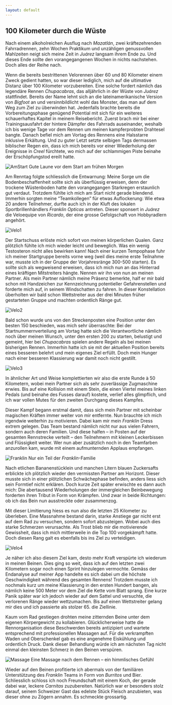 ```yaml
---
layout: default
---
```

## 100 Kilometer durch die Wüste

Nach einem alkoholreichen Ausflug nach _Mazatlán_, zwei kräftezehrenden Fahrradrennen, zehn Wochen Praktikum und unzähligen genussvollen Mahlzeiten neigt sich meine Zeit in _Juárez_ langsam ihrem Ende zu. Und dieses Ende sollte den vorangegangenen Wochen in nichts nachstehen. Doch alles der Reihe nach.

Wenn die bereits bestrittenen Velorennen über 60 und 80 Kilometer einem Zweck gedient hatten, so war dieser lediglich, mich auf die ultimative Distanz über 100 Kilometer vorzubereiten. Eine solche fordert nämlich das legendäre Rennen _Chupacabras_, das alljährlich in der Wüste von _Juárez_ stattfindet. Bereits der Name lehnt sich an die lateinamerikanische Version von _Bigfoot_ an und versinnbildlicht wohl das Monster, das man auf dem Weg zum Ziel zu überwinden hat. Jedenfalls brachte bereits die Vorbereitungsphase genügend Potential mit sich für ein weiteres schauerhaftes Kapitel in meinem Reisebericht. Zuerst brach mir bei einer Trainingsausfahrt der hintere Dämpfer des Fahrrads auseinander, weshalb ich bis wenige Tage vor dem Rennen um meinen kampferprobten Drahtesel bangte. Danach befiel mich am Vortag des Rennens eine Halsstarre inklusive Erkältung. Und zu guter Letzt setzte selbigen Tags dermassen biblischer Regen ein, dass ich mich bereits vor einer Wiederholung der Ereignisse in _Creel_ fürchtete, wo mich auf der schlammigen Piste beinahe der Erschöpfungstod ereilt hatte.

![AmStart](./imgs/w8/w_8_1.jpg)
Gute Laune vor dem Start am frühen Morgen

Am Renntag folgte schliesslich die Entwarnung: Meine Sorge um die Bodenbeschaffenheit sollte sich als überflüssig erweisen, denn der trockene Wüstenboden hatte den vorangegangen Starkregen erstaunlich gut verdaut. Trotzdem fühlte ich mich am Start nicht gerade blendend. Immerhin sorgten meine “Teamkollegen” für etwas Auflockerung: Wie etwa 20 andere Teilnehmer, durfte auch ich in der Kluft des lokalen Sportbrillenhändlers _Franklin Opticas_ antreten. Dieser sponsert in _Juárez_ die Veloequipe von _Ricardo_, der eine grosse Gefolgschaft von Hobbyradlern angehört. 

![Velo1](./imgs/w8/w_8_2.jpg)

Der Startschuss erlöste mich sofort von meinen körperlichen Qualen. Ganz plötzlich fühlte ich mich wieder leicht und beweglich. Was ein wenig Testosteron nicht alles bewirken kann! Nach einer kurzen Tempophase fuhr ich meiner Startgruppe bereits vorne weg (weil dies meine erste Teilnahme war, musste ich in der Gruppe der Vorjahresränge 300-500 starten). Es sollte sich als wegweisend erweisen, dass ich mich nun an das Hinterrad eines kräftigen Mitstreiters hängte. Nennen wir ihn von nun an meinen Partner. Als mein Partner nämlich meine Präsenz bemerkte, half er mir bald schon mit Handzeichen zur Kennzeichnung potentieller Gefahrenstellen und forderte mich auf, in seinem Windschatten zu fahren. In dieser Konstellation überholten wir bald schon Wettstreiter aus der drei Minuten früher gestarteten Gruppe und machten ordentlich Ränge gut.

![Velo2](./imgs/w8/w_8_3.jpg)

Bald schon wurde uns von den Streckenposten eine Position unter den besten 150 beschieden, was mich sehr überraschte: Bei der Startnummernverteilung am Vortag hatte sich die Verantwortliche nämlich noch über meinen Wunsch, unter den ersten 200 zu starten, belustigt und gemeint, hier bei _Chupacabras_ spielen andere Regeln als bei meinen bisherigen Rennen. Immerhin hatte ich sie mit der aktuellen Position bereits eines besseren belehrt und mein eigenes Ziel erfüllt. Doch mein Hunger nach einer besseren Klassierung war damit noch nicht gestillt.

![Velo3](./imgs/w8/w_8_4.jpg)

In ähnlicher Art und Weise komplettierten wir also die erste Runde à 50 Kilometern, wobei mein Partner sich als sehr zuverlässige Zugmaschine erwies. Bis auf eine Kollision mit einem Stein, die einen Viertel meines linken Pedals (und beinahe des Fusses darauf) kostete, verlief alles glimpflich, und ich war vollen Mutes für den zweiten Durchgang dieses Kampfes.

Dieser Kampf begann erstmal damit, dass sich mein Partner mit scheinbar magischen Kräften immer weiter von mir entfernte. Nun brauchte ich mich irgendwie weiterhin zu motivieren. Dabei kam mir mein _Franklin_ Dress extrem gelegen. Das Team bestand nämlich nicht nur aus vielen Fahrern, sondern auch deren Familien. Und diese halfen – in Posten auf der gesamten Rennstrecke verteilt – den Teilnehmern mit kleinen Leckerbissen und Flüssigkeit weiter.
Wer nun aber zusätzlich noch in den Teamfarben anzurollen kam, wurde mit einem aufmunternden Applaus empfangen.

![Franklin](./imgs/w8/w_8_5.jpg)
Nur ein Teil der _Franklin_-Familie

Nach etlichen Bananenstücklein und manchen Litern blauen Zuckersafts erblickte ich plötzlich wieder den vermissten Partner am Horizont. Dieser musste sich in einer plötzlichen Schwächephase befinden, anders liess sich sein Formtief nicht erklären. Doch kurze Zeit später erwischte es dann auch mich: Die abertausend Wiederholungen der immergleichen Beinbewegung forderten ihren Tribut in Form von Krämpfen. Und zwar in beide Richtungen: ob ich das Bein nun ausstreckte oder zusammenzog.

Mit dieser Limitierung hiess es nun also die letzten 25 Kilometer zu überleben. Eine Massnahme bestand darin, starke Anstiege gar nicht erst auf dem Rad zu versuchen, sondern sofort abzusteigen. Wobei auch dies starke Schmerzen verursachte. Als Trost blieb mir die motivierende Gewissheit, dass ich mich mittlerweile in die Top 100 vorgekämpft hatte. Doch diesen Rang galt es ebenfalls bis ins Ziel zu verteidigen.

![Velo4](./imgs/w8/w_8_6.jpg)

Je näher ich also diesem Ziel kam, desto mehr Kraft verspürte ich wiederum in meinen Beinen. Dies ging so weit, dass ich auf den letzten zwei Kilometern sogar noch einen Sprint hinzulegen vermochte. Gemäss der Endanalyse auf meiner App handelte es sich dabei um die höchste Geschwindigkeit während des gesamten Rennens! Trotzdem musste ich nochmals kurz um meine Klassierung in den ersten Hundert bangen, als nämlich keine 500 Meter vor dem Ziel die Kette vom Blatt sprang. Eine kurze Panik später war ich jedoch wieder auf dem Sattel und versuchte, die verlorenen Ränge wieder wettzumachen. Bis auf einen Wettstreiter gelang mir dies und ich passierte als stolzer 65. die Ziellinie. 

Kaum vom Rad gestiegen drohten meine zitternden Beine unter dem eigenen Körpergewicht zu kollabieren. Glücklicherweise hatte die Rennorganisation diese Beschwerden bereits antizipiert und wartete entsprechend mit professionellen Massagen auf. Für die verkrampften Waden und Oberschenkel gab es eine angenehme Eiskühlung und ordentlich Druck. Dank dieser Behandlung würde ich am nächsten Tag nicht einmal den kleinsten Schmerz in den Beinen verspüren.

![Massage](./imgs/w8/w_8_7.jpg)
Eine Massage nach dem Rennen – ein himmlisches Gefühl 

Wieder auf den Beinen profitierte ich abermals von der familiären Unterstützung des _Franklin_ Teams in Form von _Burritos_ und Bier. Schliesslich schloss ich noch Freundschaft mit einem Koch, der gerade dabei war, leckere _Carnitas_ zuzubereiten. Natürlich war er besonders stolz darauf, seinem Schweizer Gast das edelste Stück Fleisch anzubieten, was dieser ohne zu Zögern annahm. Es schmeckte grossartig.